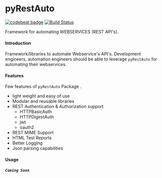 pyRestAuto
==========
<a href="https://codebeat.co/projects/github-com-qaautomation-in-pyrestauto-master"><img alt="codebeat badge" src="https://codebeat.co/badges/5a1193d5-7a47-4a1d-8a0e-a8cd93dbac34" /></a>
[![Build Status](https://travis-ci.org/qaautomation-in/pyRestAuto.svg?branch=master)](https://travis-ci.org/qaautomation-in/pyRestAuto)

Framework for automating WEBSERVICES (REST API's).

#### Introduction
Framework/libraries to automate Webservice's API's.
Development engineers, automation engineers should be able to leverage
`pyRestAuto` for automating their webservices.

#### Features
Few features of `pyRestAuto` Package .
-   light weight and easy of use
-   Modular and reusable libraries
-   REST Authentication & Authorization support
    - HTTPBasicAuth
    - HTTPDigestAuth
    -   jwt
    -   oauth2
-   REST MIME Support
-   HTML Test Reports
-   Better Logging
-   Json parsing capabilities

#### Usage

##### `Coming Soon`
